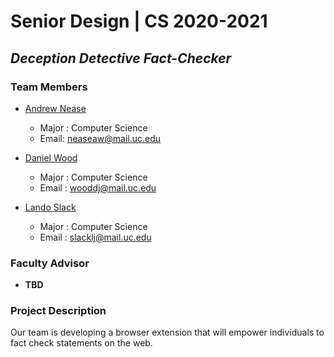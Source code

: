 # Senior Design | CS 2020-2021

## ***Deception Detective Fact-Checker***

### Team Members
- [Andrew Nease](bios/andrew-professional-bio.md) 
  - Major : Computer Science
  - Email: neaseaw@mail.uc.edu
  
- [Daniel Wood](bios/wooddj-bio.md)
  - Major : Computer Science
  - Email : wooddj@mail.uc.edu
  
- [Lando Slack](bios/lando-professional-bio.md)
  - Major : Computer Science
  - Email : slacklj@mail.uc.edu

### Faculty Advisor
- **TBD**


### Project Description
Our team is developing a browser extension that will empower individuals to fact check statements on the web.

